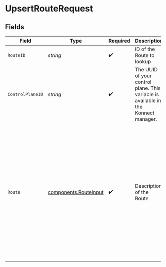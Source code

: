 # UpsertRouteRequest


## Fields

| Field                                                                                                                                                                                                               | Type                                                                                                                                                                                                                | Required                                                                                                                                                                                                            | Description                                                                                                                                                                                                         | Example                                                                                                                                                                                                             |
| ------------------------------------------------------------------------------------------------------------------------------------------------------------------------------------------------------------------- | ------------------------------------------------------------------------------------------------------------------------------------------------------------------------------------------------------------------- | ------------------------------------------------------------------------------------------------------------------------------------------------------------------------------------------------------------------- | ------------------------------------------------------------------------------------------------------------------------------------------------------------------------------------------------------------------- | ------------------------------------------------------------------------------------------------------------------------------------------------------------------------------------------------------------------- |
| `RouteID`                                                                                                                                                                                                           | *string*                                                                                                                                                                                                            | :heavy_check_mark:                                                                                                                                                                                                  | ID of the Route to lookup                                                                                                                                                                                           | a4326a41-aa12-44e3-93e4-6b6e58bfb9d7                                                                                                                                                                                |
| `ControlPlaneID`                                                                                                                                                                                                    | *string*                                                                                                                                                                                                            | :heavy_check_mark:                                                                                                                                                                                                  | The UUID of your control plane. This variable is available in the Konnect manager.                                                                                                                                  | 9524ec7d-36d9-465d-a8c5-83a3c9390458                                                                                                                                                                                |
| `Route`                                                                                                                                                                                                             | [components.RouteInput](../../models/components/routeinput.md)                                                                                                                                                      | :heavy_check_mark:                                                                                                                                                                                                  | Description of the Route                                                                                                                                                                                            | {<br/>"hosts": [<br/>"foo.example.com",<br/>"foo.example.us"<br/>],<br/>"id": "56c4566c-14cc-4132-9011-4139fcbbe50a",<br/>"name": "example-route",<br/>"paths": [<br/>"/v1",<br/>"/v2"<br/>],<br/>"service": {<br/>"id": "bd380f99-659d-415e-b0e7-72ea05df3218"<br/>}<br/>} |